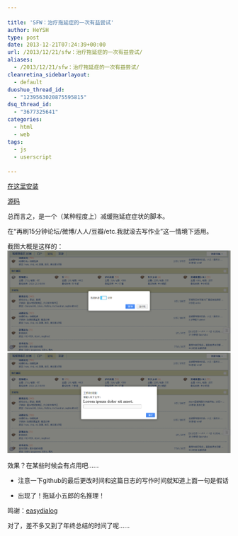 ```yaml
---

title: 'SFW：治疗拖延症的一次有益尝试'
author: HeYSH
type: post
date: 2013-12-21T07:24:39+00:00
url: /2013/12/21/sfw：治疗拖延症的一次有益尝试/
aliases:
  - /2013/12/21/sfw：治疗拖延症的一次有益尝试/
cleanretina_sidebarlayout:
  - default
duoshuo_thread_id:
  - "1239563020875595815"
dsq_thread_id:
  - "3677325641"
categories:
  - html
  - web
tags:
  - js
  - userscript

---
```

[在这里安装](https://greasyfork.org/scripts/4245-sfw)



[源码](https://github.com/heyeshuang/sfw)



总而言之，是一个（某种程度上）减缓拖延症症状的脚本。

在“再刷15分钟论坛/微博/人人/豆瓣/etc.我就滚去写作业”这一情境下适用。



截图大概是这样的：
![1](/sfw1.png)
![2](/sfw2.png)

效果？在某些时候会有点用吧……

- 注意一下github的最后更改时间和这篇日志的写作时间就知道上面一句是假话

- 出现了！拖延小五郎的名推理！

鸣谢：[easydialog](http://stylechen.com/easydialog-v2-0.html)

对了，差不多又到了年终总结的时间了呢……

